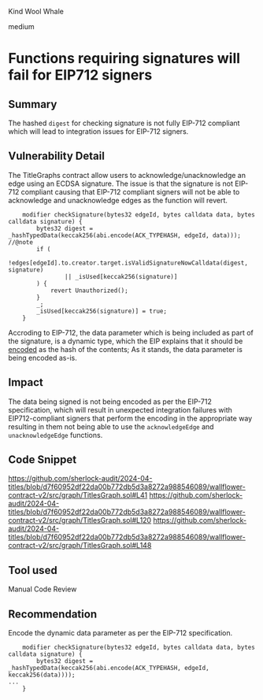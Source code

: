 Kind Wool Whale

medium

# Functions requiring signatures will fail for EIP712 signers

## Summary
The hashed `digest` for checking signature is not fully EIP-712 compliant which will lead to integration issues for EIP-712 signers.

## Vulnerability Detail

The TitleGraphs contract allow users to acknowledge/unacknowledge an edge using an ECDSA signature. The issue is that the signature is not EIP-712 compliant causing that EIP-712 compliant signers will not be able to acknowledge and unacknowledge edges as the function will revert.

```solidity
    modifier checkSignature(bytes32 edgeId, bytes calldata data, bytes calldata signature) {
        bytes32 digest = _hashTypedData(keccak256(abi.encode(ACK_TYPEHASH, edgeId, data))); //@note
        if (
            !edges[edgeId].to.creator.target.isValidSignatureNowCalldata(digest, signature)
                || _isUsed[keccak256(signature)]
        ) {
            revert Unauthorized();
        }
        _;
        _isUsed[keccak256(signature)] = true;
    }
```
Accroding to EIP-712, the data parameter which is being included as part of the signature, is a dynamic type, which the EIP explains that it should be [encoded](https://eips.ethereum.org/EIPS/eip-712#definition-of-encodedata) as the hash of the contents; As it stands, the data parameter is being encoded as-is.

## Impact
The data being signed is not being encoded as per the EIP-712 specification, which will result in unexpected integration failures with EIP712-compliant signers that perform the encoding in the appropriate way resulting in them not being able to use the `acknowledgeEdge` and `unacknowledgeEdge` functions.

## Code Snippet
https://github.com/sherlock-audit/2024-04-titles/blob/d7f60952df22da00b772db5d3a8272a988546089/wallflower-contract-v2/src/graph/TitlesGraph.sol#L41
https://github.com/sherlock-audit/2024-04-titles/blob/d7f60952df22da00b772db5d3a8272a988546089/wallflower-contract-v2/src/graph/TitlesGraph.sol#L120
https://github.com/sherlock-audit/2024-04-titles/blob/d7f60952df22da00b772db5d3a8272a988546089/wallflower-contract-v2/src/graph/TitlesGraph.sol#L148

## Tool used
Manual Code Review

## Recommendation

Encode the dynamic data parameter as per the EIP-712 specification.

```solidity
    modifier checkSignature(bytes32 edgeId, bytes calldata data, bytes calldata signature) {
        bytes32 digest = _hashTypedData(keccak256(abi.encode(ACK_TYPEHASH, edgeId, keccak256(data))));
...
    }
```